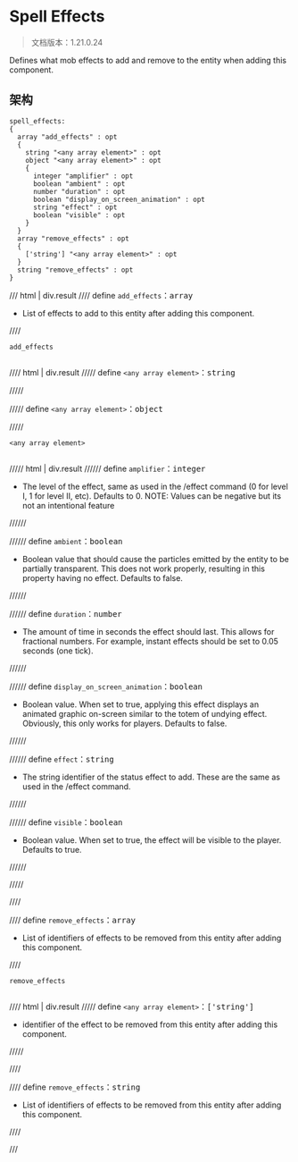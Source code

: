 # Spell Effects

> 文档版本：1.21.0.24

Defines what mob effects to add and remove to the entity when adding this component.

## 架构

```mcschema
spell_effects:
{
  array "add_effects" : opt
  {
    string "<any array element>" : opt
    object "<any array element>" : opt
    {
      integer "amplifier" : opt
      boolean "ambient" : opt
      number "duration" : opt
      boolean "display_on_screen_animation" : opt
      string "effect" : opt
      boolean "visible" : opt
    }
  }
  array "remove_effects" : opt
  {
    ['string'] "<any array element>" : opt
  }
  string "remove_effects" : opt
}

```

/// html | div.result
//// define
`add_effects`：<samp>array</samp>

- List of effects to add to this entity after adding this component.


////

<div class="language-text highlight"><span class="filename"><code>add_effects</code></span><pre id="__code_1"><span></span></pre></div>

//// html | div.result
///// define
`<any array element>`：<samp>string</samp>


/////


///// define
`<any array element>`：<samp>object</samp>


/////

<div class="language-text highlight"><span class="filename"><code>&lt;any array element&gt;</code></span><pre id="__code_1"><span></span></pre></div>

///// html | div.result
////// define
`amplifier`：<samp>integer</samp>

- The level of the effect, same as used in the /effect command (0 for level I, 1 for level II, etc). Defaults to 0. NOTE: Values can be negative but its not an intentional feature


//////


////// define
`ambient`：<samp>boolean</samp>

- Boolean value that should cause the particles emitted by the entity to be partially transparent. This does not work properly, resulting in this property having no effect. Defaults to false.


//////


////// define
`duration`：<samp>number</samp>

- The amount of time in seconds the effect should last. This allows for fractional numbers. For example, instant effects should be set to 0.05 seconds (one tick).


//////


////// define
`display_on_screen_animation`：<samp>boolean</samp>

- Boolean value. When set to true, applying this effect displays an animated graphic on-screen similar to the totem of undying effect. Obviously, this only works for players. Defaults to false.


//////


////// define
`effect`：<samp>string</samp>

- The string identifier of the status effect to add. These are the same as used in the /effect command.


//////


////// define
`visible`：<samp>boolean</samp>

- Boolean value. When set to true, the effect will be visible to the player. Defaults to true.


//////


/////



////


//// define
`remove_effects`：<samp>array</samp>

- List of identifiers of effects to be removed from this entity after adding this component.


////

<div class="language-text highlight"><span class="filename"><code>remove_effects</code></span><pre id="__code_1"><span></span></pre></div>

//// html | div.result
///// define
`<any array element>`：<samp>['string']</samp>

- identifier of the effect to be removed from this entity after adding this component.


/////


////


//// define
`remove_effects`：<samp>string</samp>

- List of identifiers of effects to be removed from this entity after adding this component.


////



///

